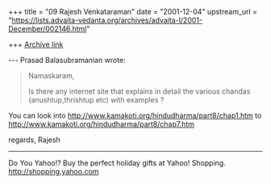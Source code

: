 +++
title = "09 Rajesh Venkataraman"
date = "2001-12-04"
upstream_url = "https://lists.advaita-vedanta.org/archives/advaita-l/2001-December/002146.html"

+++
[Archive link](https://lists.advaita-vedanta.org/archives/advaita-l/2001-December/002146.html)

--- Prasad Balasubramanian <besprasad at LYCOS.COM>
wrote:
> Namaskaram,
>
>   Is there any internet site that explains in detail
> the various chandas (anushtup,thrishtup etc) with
> examples ?
>

You can look into
http://www.kamakoti.org/hindudharma/part8/chap1.htm
to
http://www.kamakoti.org/hindudharma/part8/chap7.htm

regards,
Rajesh

__________________________________________________
Do You Yahoo!?
Buy the perfect holiday gifts at Yahoo! Shopping.
http://shopping.yahoo.com

